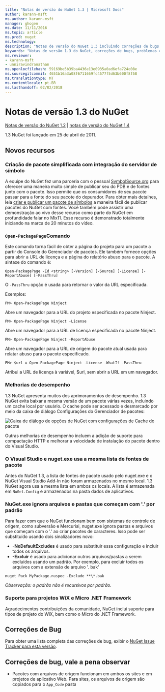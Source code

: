 ```yaml
---
title: "Notas de versão do NuGet 1.3 | Microsoft Docs"
author: karann-msft
ms.author: karann-msft
manager: ghogen
ms.date: 11/11/2016
ms.topic: article
ms.prod: nuget
ms.technology: 
description: "Notas de versão do NuGet 1.3 incluindo correções de bugs, problemas conhecidos, recursos adicionados e DCRs."
keywords: "Notas de versão 1.3 do NuGet, correções de bugs, problemas conhecidos, adicionaram recursos, DCRs"
ms.reviewer:
- karann-msft
- unniravindranathan
ms.openlocfilehash: 59169be5b39ba4436e13e0935a0ad6efa724e08e
ms.sourcegitcommit: 4651b16a3a08f6711669fc4577f5d63b600f8f58
ms.translationtype: MT
ms.contentlocale: pt-BR
ms.lasthandoff: 02/02/2018
---
```

# <a name="nuget-13-release-notes"></a>Notas de versão 1.3 do NuGet

[Notas de versão do NuGet 1.2](../release-notes/nuget-1.2.md) | [notas de versão do NuGet 1.4](../release-notes/nuget-1.4.md)

1.3 NuGet foi lançado em 25 de abril de 2011.

## <a name="new-features"></a>Novos recursos

### <a name="streamlined-package-creation-with-symbol-server-integration"></a>Criação de pacote simplificada com integração do servidor de símbolo

A equipe do NuGet fez uma parceria com o pessoal [SymbolSource.org](http://www.symbolsource.org/) para oferecer uma maneira muito simple de publicar seu do PDB e de fontes junto com o pacote. Isso permite que os consumidores de seu pacote passar para a fonte do seu pacote do depurador. Para obter mais detalhes, leia [criar e publicar um pacote de símbolos](../create-packages/symbol-packages.md) a maneira fácil de publicar pacotes do NuGet com fontes. Você também pode assistir uma demonstração ao vivo desse recurso como parte do NuGet em profundidade falar no Mix11. Esse recurso é demonstrado totalmente iniciando na marca de 20 minutos do vídeo.

### <a name="open-packagepage-command"></a>`Open-PackagePage`Comando

Este comando torna fácil de obter a página do projeto para um pacote a partir do Console do Gerenciador de pacotes. Ele também fornece opções para abrir a URL de licença e a página do relatório abuso para o pacote.
A sintaxe do comando é:

    Open-PackagePage -Id <string> [-Version] [-Source] [-License] [-ReportAbuse] [-PassThru]

O `-PassThru` opção é usada para retornar o valor da URL especificada.

Exemplos:

    PM> Open-PackagePage Ninject

Abre um navegador para a URL do projeto especificada no pacote Ninject.

    PM> Open-PackagePage Ninject -License

Abre um navegador para a URL de licença especificada no pacote Ninject.

    PM> Open-PackagePage Ninject -ReportAbuse

Abre um navegador para a URL de origem do pacote atual usada para relatar abuso para o pacote especificado.

    PM> $url = Open-PackagePage Ninject -License -WhatIf -PassThru

Atribui a URL de licença à variável, $url, sem abrir a URL em um navegador.

### <a name="performance-improvements"></a>Melhorias de desempenho

1.3 NuGet apresenta muitos dos aprimoramentos de desempenho. 1.3 NuGet evita baixar a mesma versão de um pacote várias vezes, incluindo um cache local por usuário. O cache pode ser acessado e desmarcado por meio da caixa de diálogo Configurações do Gerenciador de pacotes:

![Caixa de diálogo de opções de NuGet com configurações de Cache do pacote](./media/nuget-options.png)

Outras melhorias de desempenho incluem a adição de suporte para compactação HTTP e melhorar a velocidade de instalação do pacote dentro do Visual Studio.

### <a name="visual-studio-and-nugetexe-uses-the-same-list-of-package-sources"></a>O Visual Studio e nuget.exe usa a mesma lista de fontes de pacote

Antes do NuGet 1.3, a lista de fontes de pacote usado pelo nuget.exe e o NuGet Visual Studio Add-In não foram armazenados no mesmo local. 1.3 NuGet agora usa a mesma lista em ambos os locais. A lista é armazenada em `NuGet.Config` e armazenados na pasta dados de aplicativos.

### <a name="nugetexe-ignores-files-and-folders-that-start-with--by-default"></a>NuGet.exe ignora arquivos e pastas que começam com '.' por padrão

Para fazer com que o NuGet funcionam bem com sistemas de controle de origem, como subversão e Mercurial, nuget.exe ignora pastas e arquivos que começam com o '.' ao criar pacotes de caracteres. Isso pode ser substituído usando dois sinalizadores novo:

* __-NoDefaultExcludes__ é usado para substituir essa configuração e incluir todos os arquivos.
* __-Excluir__ é usado para adicionar outros arquivos/pastas a serem excluídos usando um padrão. Por exemplo, para excluir todos os arquivos com a extensão de arquivo '. bak'

```
nuget Pack MyPackage.nuspec -Exclude **\*.bak
```  

_Observação: o padrão não é recursivos por padrão._

### <a name="support-for-wix-projects-and-the-net-micro-framework"></a>Suporte para projetos WiX e Micro .NET Framework

Agradecimentos contribuições da comunidade, NuGet inclui suporte para tipos de projeto do WiX, bem como o Micro do .NET Framework.

## <a name="bug-fixes"></a>Correções de Bug

Para obter uma lista completa das correções de bug, exibir o [NuGet Issue Tracker para esta versão](http://nuget.codeplex.com/workitem/list/advanced?keyword=&status=All&type=All&priority=All&release=NuGet%201.3&assignedTo=All&component=All&sortField=LastUpdatedDate&sortDirection=Descending&page=0).

## <a name="bug-fixes-worth-noting"></a>Correções de bug, vale a pena observar

* Pacotes com arquivos de origem funcionam em ambos os sites e em projetos de aplicativo Web.
Para sites, os arquivos de origem são copiados para o `App_Code` pasta
